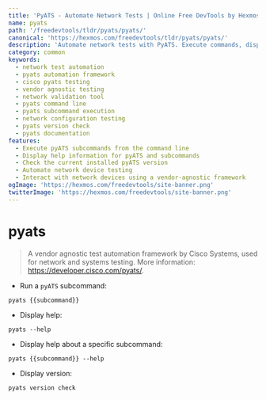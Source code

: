 ```yaml
---
title: 'PyATS - Automate Network Tests | Online Free DevTools by Hexmos'
name: pyats
path: '/freedevtools/tldr/pyats/pyats/'
canonical: 'https://hexmos.com/freedevtools/tldr/pyats/pyats/'
description: 'Automate network tests with PyATS. Execute commands, display help, and check versions. Streamline network automation testing with this free online tool, no registration required.'
category: common
keywords:
  - network test automation
  - pyats automation framework
  - cisco pyats testing
  - vendor agnostic testing
  - network validation tool
  - pyats command line
  - pyats subcommand execution
  - network configuration testing
  - pyats version check
  - pyats documentation
features:
  - Execute pyATS subcommands from the command line
  - Display help information for pyATS and subcommands
  - Check the current installed pyATS version
  - Automate network device testing
  - Interact with network devices using a vendor-agnostic framework
ogImage: 'https://hexmos.com/freedevtools/site-banner.png'
twitterImage: 'https://hexmos.com/freedevtools/site-banner.png'
---
```


# pyats

> A vendor agnostic test automation framework by Cisco Systems, used for network and systems testing.
> More information: <https://developer.cisco.com/pyats/>.

- Run a `pyATS` subcommand:

`pyats {{subcommand}}`

- Display help:

`pyats --help`

- Display help about a specific subcommand:

`pyats {{subcommand}} --help`

- Display version:

`pyats version check`
